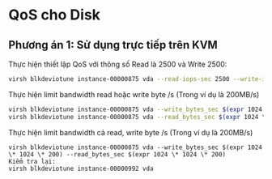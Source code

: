 # QoS cho Disk 

## Phương án 1: Sử dụng trực tiếp trên KVM 

Thực hiện thiết lập QoS với thông số Read là 2500 và Write 2500:
```sh
virsh blkdeviotune instance-00000875 vda --read-iops-sec 2500 --write-iops-sec 2500 --live
```

Thực hiện limit bandwidth read hoặc write  byte /s (Trong ví dụ là 200MB/s)
```sh
virsh blkdeviotune instance-00000875 vda --write_bytes_sec $(expr 1024 \* 1024 \* 200)
virsh blkdeviotune instance-00000875 vda --read_bytes_sec $(expr 1024 \* 1024 \* 200)
```

Thực hiện limit bandwidth cả read, write  byte /s (Trong ví dụ là 200MB/s)
```
virsh blkdeviotune instance-00000875 vda --write_bytes_sec $(expr 1024 \* 1024 \* 200) --read_bytes_sec $(expr 1024 \* 1024 \* 200)
Kiểm tra lại:
virsh blkdeviotune instance-00000992 vda
```